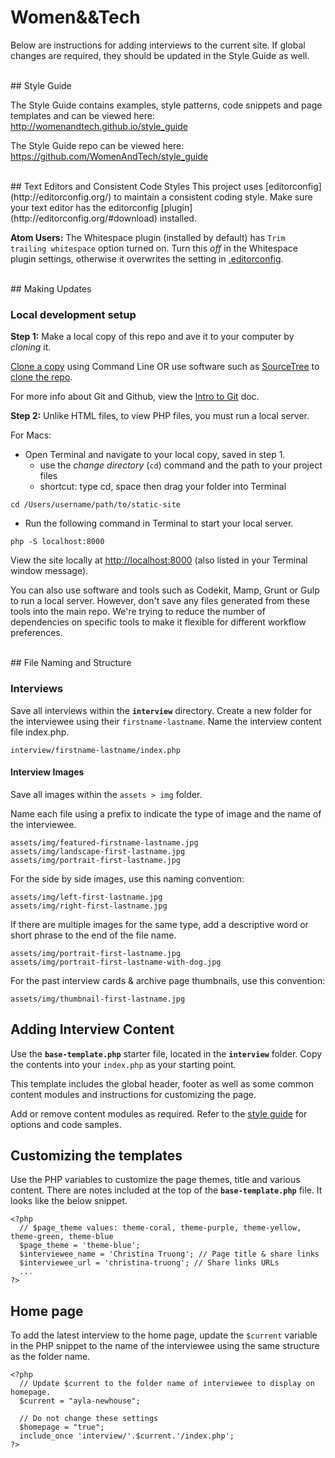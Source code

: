 # Women&&Tech
Below are instructions for adding interviews to the current site. If global changes are required, they should be updated in the Style Guide as well.

<br>
## Style Guide

The Style Guide contains examples, style patterns, code snippets and page templates and can be viewed here:
<http://womenandtech.github.io/style_guide>

The Style Guide repo can be viewed here:
<https://github.com/WomenAndTech/style_guide>

<br>
## Text Editors and Consistent Code Styles
This project uses [editorconfig](http://editorconfig.org/) to maintain a consistent coding style. Make sure your text editor has the editorconfig [plugin](http://editorconfig.org/#download) installed.

**Atom Users:** The Whitespace plugin (installed by default) has `Trim trailing whitespace` option turned on. Turn this *off* in the Whitespace plugin settings, otherwise it overwrites the setting in [.editorconfig](.editorconfig).

<br>
## Making Updates

### Local development setup

**Step 1:** Make a local copy of this repo and ave it to your computer by *cloning* it.

[Clone a copy](https://help.github.com/articles/cloning-a-repository/) using Command Line OR use software such as [SourceTree](https://www.sourcetreeapp.com) to [clone the repo](https://confluence.atlassian.com/bitbucket/clone-a-repository-223217891.html#Clonearepository-CloningarepositorywithSourceTree).

For more info about Git and Github, view the [Intro to Git](docs/intro-to-git.md) doc.

**Step 2:** Unlike HTML files, to view PHP files, you must run a local server.

For Macs:

* Open Terminal and navigate to your local copy, saved in step 1.
  * use the *change directory* (`cd`) command and the path to your project files
  * shortcut: type cd, space then drag your folder into Terminal

```
cd /Users/username/path/to/static-site
```

* Run the following command in Terminal to start your local server.

```
php -S localhost:8000
```

View the site locally at <http://localhost:8000> (also listed in your Terminal window message).

You can also use software and tools such as Codekit, Mamp, Grunt or Gulp to run a local server. However, don't save any files generated from these tools into the main repo. We're trying to reduce the number of dependencies on specific tools to make it flexible for different workflow preferences.

<br>
## File Naming and Structure

### Interviews
Save all interviews within the **`interview`** directory. Create a new folder for the interviewee using their `firstname-lastname`. Name the interview content file index.php.

```
interview/firstname-lastname/index.php
```

#### Interview Images
Save all images within the `assets > img` folder.

Name each file using a prefix to indicate the type of image and the name of the interviewee.

```
assets/img/featured-firstname-lastname.jpg
assets/img/landscape-first-lastname.jpg
assets/img/portrait-first-lastname.jpg
```

For the side by side images, use this naming convention:

```
assets/img/left-first-lastname.jpg
assets/img/right-first-lastname.jpg
```

If there are multiple images for the same type, add a descriptive word or short phrase to the end of the file name.

```
assets/img/portrait-first-lastname.jpg
assets/img/portrait-first-lastname-with-dog.jpg
```

For the past interview cards & archive page thumbnails, use this convention:
```
assets/img/thumbnail-first-lastname.jpg
```

## Adding Interview Content

Use the **`base-template.php`** starter file, located in the **`interview`** folder. Copy the contents into your `index.php` as your starting point.

This template includes the global header, footer as well as some common content modules and instructions for customizing the page.

Add or remove content modules as required. Refer to the [style guide](http://womenandtech.github.io/style_guide) for options and code samples.


## Customizing the templates
Use the PHP variables to customize the page themes, title and various content. There are notes included at the top of the **`base-template.php`** file. It looks like the below snippet.

```
<?php
  // $page_theme values: theme-coral, theme-purple, theme-yellow, theme-green, theme-blue
  $page_theme = 'theme-blue';
  $interviewee_name = 'Christina Truong'; // Page title & share links
  $interviewee_url = 'christina-truong'; // Share links URLs
  ...
?>
```

## Home page
To add the latest interview to the home page, update the `$current` variable in the PHP snippet to the name of the interviewee using the same structure as the folder name.

```
<?php
  // Update $current to the folder name of interviewee to display on homepage.
  $current = "ayla-newhouse";

  // Do not change these settings
  $homepage = "true";
  include_once 'interview/'.$current.'/index.php';
?>
```


